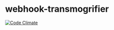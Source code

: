# webhook-transmogrifier
[![Code Climate](https://codeclimate.com/github/davidhampgonsalves/webhook-transmogrifier/badges/gpa.svg)](https://codeclimate.com/github/davidhampgonsalves/webhook-transmogrifier)

